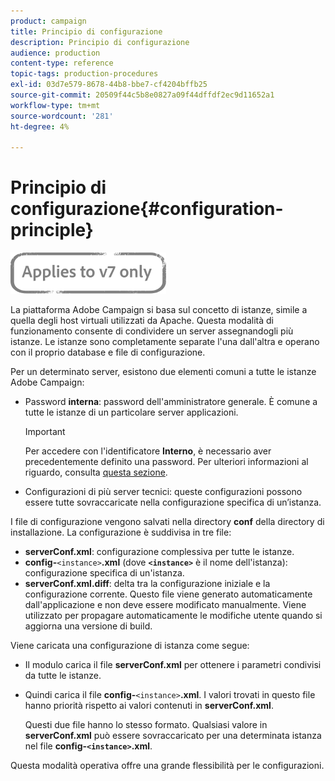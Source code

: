 ```yaml
---
product: campaign
title: Principio di configurazione
description: Principio di configurazione
audience: production
content-type: reference
topic-tags: production-procedures
exl-id: 03d7e579-8678-44b8-bbe7-cf4204bffb25
source-git-commit: 20509f44c5b8e0827a09f44dffdf2ec9d11652a1
workflow-type: tm+mt
source-wordcount: '281'
ht-degree: 4%

---
```


# Principio di configurazione{#configuration-principle}

![](../../assets/v7-only.svg)

La piattaforma Adobe Campaign si basa sul concetto di istanze, simile a quella degli host virtuali utilizzati da Apache. Questa modalità di funzionamento consente di condividere un server assegnandogli più istanze. Le istanze sono completamente separate l&#39;una dall&#39;altra e operano con il proprio database e file di configurazione.

Per un determinato server, esistono due elementi comuni a tutte le istanze Adobe Campaign:

* Password **interna**: password dell&#39;amministratore generale. È comune a tutte le istanze di un particolare server applicazioni.

   >[!IMPORTANT]
   >
   >Per accedere con l&#39;identificatore **Interno**, è necessario aver precedentemente definito una password. Per ulteriori informazioni al riguardo, consulta [questa sezione](../../installation/using/configuring-campaign-server.md#internal-identifier).

* Configurazioni di più server tecnici: queste configurazioni possono essere tutte sovraccaricate nella configurazione specifica di un’istanza.

I file di configurazione vengono salvati nella directory **conf** della directory di installazione. La configurazione è suddivisa in tre file:

* **serverConf.xml**: configurazione complessiva per tutte le istanze.
* **config-**`<instance>`**.xml**  (dove  **`<instance>`** è il nome dell&#39;istanza): configurazione specifica di un&#39;istanza.
* **serverConf.xml.diff**: delta tra la configurazione iniziale e la configurazione corrente. Questo file viene generato automaticamente dall&#39;applicazione e non deve essere modificato manualmente. Viene utilizzato per propagare automaticamente le modifiche utente quando si aggiorna una versione di build.

Viene caricata una configurazione di istanza come segue:

* Il modulo carica il file **serverConf.xml** per ottenere i parametri condivisi da tutte le istanze.
* Quindi carica il file **config-**`<instance>`**.xml**. I valori trovati in questo file hanno priorità rispetto ai valori contenuti in **serverConf.xml**.

   Questi due file hanno lo stesso formato. Qualsiasi valore in **serverConf.xml** può essere sovraccaricato per una determinata istanza nel file **config-`<instance>`.xml**.

Questa modalità operativa offre una grande flessibilità per le configurazioni.
